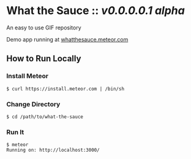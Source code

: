 # What the Sauce :: _v0.0.0.0.1 alpha_

An easy to use GIF repository

Demo app running at [whatthesauce.meteor.com](http://whatthesauce.meteor.com)

## How to Run Locally

### Install Meteor
````
$ curl https://install.meteor.com | /bin/sh
````

### Change Directory
````
$ cd /path/to/what-the-sauce
````

### Run It
````
$ meteor
Running on: http://localhost:3000/
````